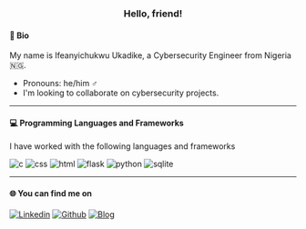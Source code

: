 <h3 align='center'> Hello, friend! </h3>

#### :man: Bio
My name is Ifeanyichukwu Ukadike, a Cybersecurity Engineer from Nigeria :nigeria:.
- Pronouns: he/him :male_sign:
- I'm looking to collaborate on cybersecurity projects.
___

#### :computer: Programming Languages and Frameworks
I have worked with the following languages and frameworks

![c](https://img.shields.io/badge/C-07405E?style=for-the-badge&logo=c&logoColor=white)
![css](https://img.shields.io/badge/CSS3-07405E?style=for-the-badge&logo=css3&logoColor=white)
![html](https://img.shields.io/badge/HTML5-07405E?style=for-the-badge&logo=html5&logoColor=white)
![flask](https://img.shields.io/badge/Flask-07405E?style=for-the-badge&logo=flask&logoColor=white)
![python](https://img.shields.io/badge/Python-07405E?style=for-the-badge&logo=python&logoColor=white)
![sqlite](https://img.shields.io/badge/SQLite-07405E?style=for-the-badge&logo=sqlite&logoColor=white)
___

#### :globe_with_meridians: You can find me on
<a href='https://www.linkedin.com/in/ifeanyiukadike'>![Linkedin](https://img.shields.io/badge/linkedin%20-07405E.svg?&style=for-the-badge&logo=linkedin&logoColor=white "Linkedin")</a>
<a href='https://github.com/iukadike'>![Github](https://img.shields.io/badge/GitHub-07405E?style=for-the-badge&logo=github&logoColor=white "Github")</a>
<a href='https://iukadike.github.io/blog/'>![Blog](https://img.shields.io/badge/website-07405E?style=for-the-badge&logo=About.me&logoColor=white "Website")</a>


<!--
**iukadike/iukadike** is a  _special_  repository because its `README.md` (this file) appears on your GitHub profile.

Here are some ideas to get you started:

-  I’m currently working on ...
-  I’m currently learning ...
-  I’m looking to collaborate on ...
-  I’m looking for help with ...
-  Ask me about ...
-  How to reach me: ...
-  Pronouns: He/Him.....
-  Fun fact: ...
-->
